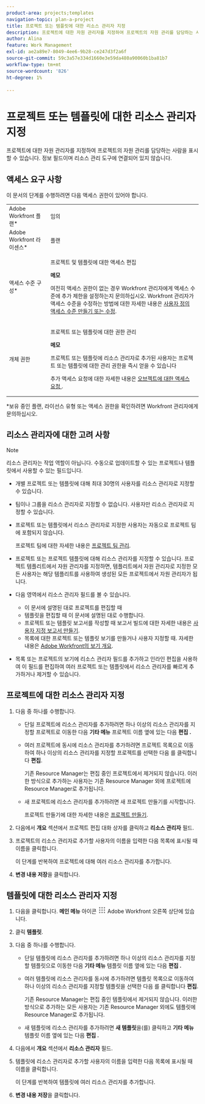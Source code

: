 ```yaml
---
product-area: projects;templates
navigation-topic: plan-a-project
title: 프로젝트 또는 템플릿에 대한 리소스 관리자 지정
description: 프로젝트에 대한 자원 관리자를 지정하여 프로젝트의 자원 관리를 담당하는 사람을 표시할 수 있습니다.
author: Alina
feature: Work Management
exl-id: ae2a89e7-8049-4ee6-9b28-ce247d3f2a6f
source-git-commit: 59c3a57e334d1660e3e59da480a90060b1ba81b7
workflow-type: tm+mt
source-wordcount: '826'
ht-degree: 1%

---
```


# 프로젝트 또는 템플릿에 대한 리소스 관리자 지정

<!--
<p This article might have to be deleted when the Resource Manager field/ requirement will be forever removed from the system; right now it's still a requirement for Scheduler - January 2023/p>
-->

<!-- remove Prod and Prev references with Prod release - Jan 2023-->

프로젝트에 대한 자원 관리자를 지정하여 프로젝트의 자원 관리를 담당하는 사람을 표시할 수 있습니다. 정보 필드이며 리소스 관리 도구에 연결되어 있지 않습니다.

<!-- drafted for res scheduling deprecation blurb for preview release
Designating Resource Managers for a project is a prerequisite for using the Scheduling tools in Adobe Workfront, in the Production environment.
  
>[!CAUTION]  
>  
>  
> <span class="preview">Some of the information in this article refers to the Adobe Workfront's Scheduling tools. The Scheduling areas have been removed from the Preview environment and will be removed from the Production environment in **January 2023**. </span>  
> <span class="preview"> Instead, you can schedule resources in the Workload Balancer. </span>  
>  
>* <span class="preview"> For information about scheduling resources using the Workload Balancer, see the section [The Workload Balancer](../../../resource-mgmt/workload-balancer/workload-balancer.md).</span>  
>  
>* <span class="preview"> For more information about the deprecation and removal of the Scheduling tools, see [Deprecation of Resource Scheduling tools in Adobe Workfront](../../../resource-mgmt/resource-mgmt-overview/deprecate-resource-scheduling.md).</span> 
-->

## 액세스 요구 사항

<!--drafted for P&P:

<table style="table-layout:auto"> 
 <col> 
 <col> 
 <tbody> 
  <tr> 
   <td role="rowheader">Adobe Workfront plan*</td> 
   <td> <p>Any</p> </td> 
  </tr> 
  <tr> 
   <td role="rowheader">Adobe Workfront license*</td> 
   <td> <p>Current license: Standard </p> 
   Or
   <p>Legacy license: Plan </p>
   </td> 
  </tr> 
  <tr> 
   <td role="rowheader">Access level configurations*</td> 
   <td> <p>Edit access to Projects and Templates</p> <p><b>NOTE</b> 
   
   If you still don't have access, ask your Workfront administrator if they set additional restrictions in your access level. For information on how a Workfront administrator can modify your access level, see <a href="../../../administration-and-setup/add-users/configure-and-grant-access/create-modify-access-levels.md" class="MCXref xref">Create or modify custom access levels</a>.</p> </td> 
  </tr> 
  <tr> 
   <td role="rowheader">Object permissions</td> 
   <td> <p>Manage permissions on the project or template</p> 
   
   <p><b>NOTE</b>
   
   Users who are added as Resource Managers to a project or a template immediately gain Manage permissions on the project or the template</p> <p>For information on requesting additional access, see <a href="../../../workfront-basics/grant-and-request-access-to-objects/request-access.md" class="MCXref xref">Request access to objects </a>.</p> </td> 
  </tr> 
 </tbody> 
</table>
-->

이 문서의 단계를 수행하려면 다음 액세스 권한이 있어야 합니다.

<table style="table-layout:auto"> 
 <col> 
 <col> 
 <tbody> 
  <tr> 
   <td role="rowheader">Adobe Workfront 플랜*</td> 
   <td> <p>임의</p> </td> 
  </tr> 
  <tr> 
   <td role="rowheader">Adobe Workfront 라이센스*</td> 
   <td> <p>플랜 </p> </td> 
  </tr> 
  <tr> 
   <td role="rowheader">액세스 수준 구성*</td> 
   <td> <p>프로젝트 및 템플릿에 대한 액세스 편집</p> <p><b>메모</b>

여전히 액세스 권한이 없는 경우 Workfront 관리자에게 액세스 수준에 추가 제한을 설정하는지 문의하십시오. Workfront 관리자가 액세스 수준을 수정하는 방법에 대한 자세한 내용은 <a href="../../../administration-and-setup/add-users/configure-and-grant-access/create-modify-access-levels.md" class="MCXref xref">사용자 정의 액세스 수준 만들기 또는 수정</a>.</p> </td>
</tr> 
  <tr> 
   <td role="rowheader">개체 권한</td> 
   <td> <p>프로젝트 또는 템플릿에 대한 권한 관리</p>

<p><b>메모</b>

프로젝트 또는 템플릿에 리소스 관리자로 추가된 사용자는 프로젝트 또는 템플릿에 대한 관리 권한을 즉시 얻을 수 있습니다</p> <p>추가 액세스 요청에 대한 자세한 내용은 <a href="../../../workfront-basics/grant-and-request-access-to-objects/request-access.md" class="MCXref xref">오브젝트에 대한 액세스 요청 </a>.</p> </td>
</tr> 
 </tbody> 
</table>

*보유 중인 플랜, 라이선스 유형 또는 액세스 권한을 확인하려면 Workfront 관리자에게 문의하십시오.

## 리소스 관리자에 대한 고려 사항

>[!NOTE]
>
>리소스 관리자는 작업 역할이 아닙니다. 수동으로 업데이트할 수 있는 프로젝트나 템플릿에서 사용할 수 있는 필드입니다.

* 개별 프로젝트 또는 템플릿에 대해 최대 30명의 사용자를 리소스 관리자로 지정할 수 있습니다.

<!--
* In the Production environment,designating Resource Managers on projects is a prerequisite to allowing users to schedule resources for work on the project when using the Scheduling tools.

  For information about resource scheduling, see [Resource Scheduling](../../../resource-mgmt/resource-scheduling/resource-scheduling-overview.md). 

  <span class="preview">Scheduling tools have been removed from the Preview environment.</span>

* Designating Resource Managers on projects is not a prerequisite to allowing users to schedule resources for work using the Workload Balancer.

  For information about the Workload Balancer, see [Workload Balancer overview](../../../resource-mgmt/workload-balancer/overview-workload-balancer.md). 

 -->

* 팀이나 그룹을 리소스 관리자로 지정할 수 없습니다. 사용자만 리소스 관리자로 지정할 수 있습니다.

* 프로젝트 또는 템플릿에서 리소스 관리자로 지정한 사용자는 자동으로 프로젝트 팀에 포함되지 않습니다.

  프로젝트 팀에 대한 자세한 내용은 [프로젝트 팀 관리](../../../manage-work/projects/planning-a-project/manage-project-team.md).

* 프로젝트 또는 프로젝트 템플릿에 대해 리소스 관리자를 지정할 수 있습니다. 프로젝트 템플리트에서 자원 관리자를 지정하면, 템플리트에서 자원 관리자로 지정한 모든 사용자는 해당 템플리트를 사용하여 생성된 모든 프로젝트에서 자원 관리자가 됩니다.
* 다음 영역에서 리소스 관리자 필드를 볼 수 있습니다.

   * 이 문서에 설명된 대로 프로젝트를 편집할 때
   * 템플릿을 편집할 때 이 문서에 설명된 대로 수행합니다.
   * 프로젝트 또는 템플릿 보고서를 작성할 때 보고서 빌드에 대한 자세한 내용은 [사용자 지정 보고서 만들기](../../../reports-and-dashboards/reports/creating-and-managing-reports/create-custom-report.md).
   * 목록에 대한 프로젝트 또는 템플릿 보기를 만들거나 사용자 지정할 때. 자세한 내용은 [Adobe Workfront의 보기 개요](../../../reports-and-dashboards/reports/reporting-elements/views-overview.md).

* 목록 또는 프로젝트의 보기에 리소스 관리자 필드를 추가하고 인라인 편집을 사용하여 이 필드를 편집하여 여러 프로젝트 또는 템플릿에서 리소스 관리자를 빠르게 추가하거나 제거할 수 있습니다.

## 프로젝트에 대한 리소스 관리자 지정

1. 다음 중 하나를 수행합니다.

   * 단일 프로젝트에 리소스 관리자를 추가하려면 하나 이상의 리소스 관리자를 지정할 프로젝트로 이동한 다음 **기타 메뉴** 프로젝트 이름 옆에 있는 다음 **편집 .**

   * 여러 프로젝트에 동시에 리소스 관리자를 추가하려면 프로젝트 목록으로 이동하여 하나 이상의 리소스 관리자를 지정할 프로젝트를 선택한 다음 를 클릭합니다 **편집**.

     기존 Resource Manager는 편집 중인 프로젝트에서 제거되지 않습니다. 이러한 방식으로 추가하는 사용자는 기존 Resource Manager 외에 프로젝트에 Resource Manager로 추가됩니다.

   * 새 프로젝트에 리소스 관리자를 추가하려면 새 프로젝트 만들기를 시작합니다.

     프로젝트 만들기에 대한 자세한 내용은 [프로젝트 만들기](../../../manage-work/projects/create-projects/create-project.md).

1. 다음에서 **개요** 섹션에서 프로젝트 편집 대화 상자를 클릭하고 **리소스 관리자** 필드.
1. 프로젝트의 리소스 관리자로 추가할 사용자의 이름을 입력한 다음 목록에 표시될 때 이름을 클릭합니다.

   이 단계를 반복하여 프로젝트에 대해 여러 리소스 관리자를 추가합니다.

1. **변경 내용 저장**&#x200B;을 클릭합니다.

## 템플릿에 대한 리소스 관리자 지정

1. 다음을 클릭합니다. **메인 메뉴** 아이콘 ![](assets/main-menu-icon.png) Adobe Workfront 오른쪽 상단에 있습니다.

1. 클릭 **템플릿**.

1. 다음 중 하나를 수행합니다.

   * 단일 템플릿에 리소스 관리자를 추가하려면 하나 이상의 리소스 관리자를 지정할 템플릿으로 이동한 다음 **기타 메뉴** 템플릿 이름 옆에 있는 다음 **편집 .**

   * 여러 템플릿에 리소스 관리자를 동시에 추가하려면 템플릿 목록으로 이동하여 하나 이상의 리소스 관리자를 지정할 템플릿을 선택한 다음 를 클릭합니다 **편집**.

     기존 Resource Manager는 편집 중인 템플릿에서 제거되지 않습니다. 이러한 방식으로 추가하는 모든 사용자는 기존 Resource Manager 외에도 템플릿에 Resource Manager로 추가됩니다.

   * 새 템플릿에 리소스 관리자를 추가하려면 **새 템플릿**&#x200B;을(를) 클릭하고 **기타 메뉴** 템플릿 이름 옆에 있는 다음 **편집 .**

1. 다음에서 **개요** 섹션에서 **리소스 관리자** 필드.
1. 템플릿에 리소스 관리자로 추가할 사용자의 이름을 입력한 다음 목록에 표시될 때 이름을 클릭합니다.

   이 단계를 반복하여 템플릿에 여러 리소스 관리자를 추가합니다.

1. **변경 내용 저장**&#x200B;을 클릭합니다.
